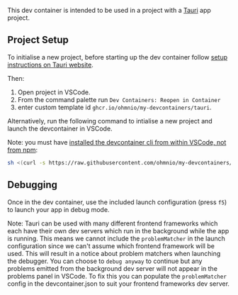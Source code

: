 This dev container is intended to be used in a project with a [Tauri](https://v2.tauri.app/) app project.

## Project Setup

To initialise a new project, before starting up the dev container follow [setup instructions on Tauri website](https://v2.tauri.app/start/create-project/#using-create-tauri-app). 

Then: 
1. Open project in VSCode.
2. From the command palette run `Dev Containers: Reopen in Container`
3. enter custom template id `ghcr.io/ohmnio/my-devcontainers/tauri`. 

Alternatively, run the following command to intialise a new project and launch the devcontainer in VSCode.

Note: you must have [installed the devcontainer cli from within VSCode, not from npm](https://code.visualstudio.com/docs/devcontainers/devcontainer-cli#_installation):

```bash 
sh <(curl -s https://raw.githubusercontent.com/ohmnio/my-devcontainers/main/src/tauri/create-tauri-project.sh)
```

## Debugging

Once in the dev container, use the included launch configuration (press `f5`) to launch your app in debug mode. 

Note: Tauri can be used with many different frontend frameworks which each have their own dev servers which run in the background while the app is running. This means we cannot include the `problemMatcher` in the launch configuration since we can't assume which frontend framework will be used. This will result in a notice about problem matchers when launching the debugger. You can choose to `debug anyway` to continue but any problems emitted from the background dev server will not appear in the problems panel in VSCode. To fix this you can populate the `problemMatcher` config in the devcontainer.json to suit your frontend frameworks dev server.